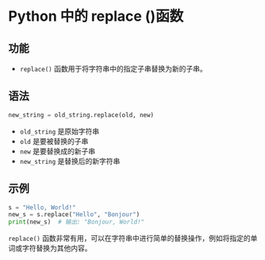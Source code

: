 # Python 中的 replace ()函数

## 功能
- `replace()` 函数用于将字符串中的指定子串替换为新的子串。

## 语法
```python
new_string = old_string.replace(old, new)
```
- `old_string` 是原始字符串
- `old` 是要被替换的子串
- `new` 是要替换成的新子串
- `new_string` 是替换后的新字符串

## 示例
```python
s = "Hello, World!"
new_s = s.replace("Hello", "Bonjour")
print(new_s)  # 输出: "Bonjour, World!"
```

`replace()` 函数非常有用，可以在字符串中进行简单的替换操作，例如将指定的单词或字符替换为其他内容。